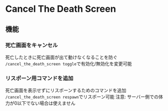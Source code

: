 # Cancel The Death Screen
## 機能
### 死亡画面をキャンセル
死亡したときに死亡画面が出て動けなくなることを防ぐ
`/cancel_the_death_screen toggle`で有効化/無効化を変更可能
### リスポーン用コマンドを追加
死亡画面を表示せずにリスポーンするためのコマンドを追加
`/cancel_the_death_screen respawn`でリスポーン可能
注意: サーバー側での体力が0以下でない場合は使えません
